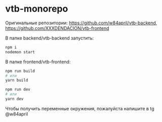# vtb-monorepo

Оригинальные репозитории: https://github.com/w84april/vtb-backend, https://github.com/XXXDENDACION/vtb-frontend

В папке backend/vtb-backend запустить:
```bash
npm i
nodemon start
```

В папке frontend/vtb-frontend: 
```bash
npm run build
# или
yarn build
```

```bash
npm run dev
# или
yarn dev
```
Чтобы получить переменные окружения, пожалуйста напишите в tg @w84april

